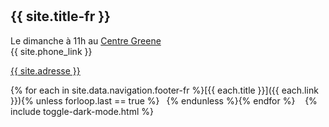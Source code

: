 <hr style="height:10px;visibility:hidden;margin:0">

## {{ site.title-fr }} 

Le dimanche à 11h au [Centre Greene](/centre-greene) <br>
{{ site.phone_link }}

[{{ site.adresse }}](/centre-greene)

{% for each in site.data.navigation.footer-fr %}[{{ each.title }}]({{ each.link }}){% unless forloop.last == true %} &ensp;{% endunless %}{% endfor %}
&nbsp;&nbsp; {% include toggle-dark-mode.html %}
<br><br>
